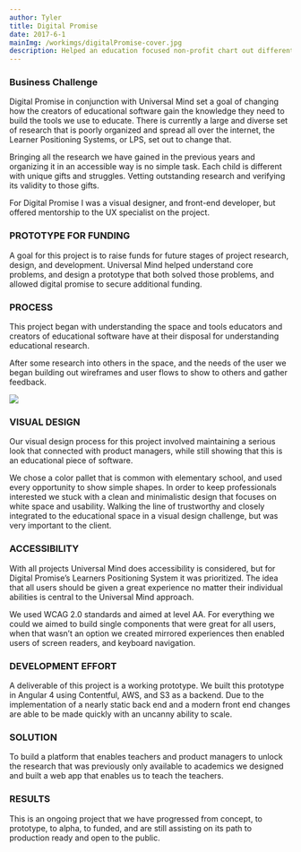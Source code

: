 ```yaml
---
author: Tyler
title: Digital Promise
date: 2017-6-1
mainImg: /workimgs/digitalPromise-cover.jpg
description: Helped an education focused non-profit chart out different learning styles so teachers can quickly adapt lesson plans to fit the individual needs of students.
---
```


### Business Challenge

Digital Promise in conjunction with Universal Mind set a goal of changing how
the creators of educational software gain the knowledge they need to build the
tools we use to educate. There is currently a large and diverse set of research
that is poorly organized and spread all over the internet, the Learner
Positioning Systems, or LPS, set out to change that.

Bringing all the research we have gained in the previous years and organizing it
in an accessible way is no simple task. Each child is different with unique
gifts and struggles. Vetting outstanding research and verifying its validity to
those gifts.

For Digital Promise I was a visual designer, and front-end developer, but
offered mentorship to the UX specialist on the project.

### PROTOTYPE FOR FUNDING

A goal for this project is to raise funds for future stages of project research,
design, and development. Universal Mind helped understand core problems, and
design a prototype that both solved those problems, and allowed digital promise
to secure additional funding.

<div class="aside">
<div>

### PROCESS

This project began with understanding the space and tools educators and creators
of educational software have at their disposal for understanding educational
research.

After some research into others in the space, and the needs of the user we began
building out wireframes and user flows to show to others and gather feedback.

</div>
<div class="image">
    <img src="/workimgs/digitalPromise-whiteboard.jpg">
</div>
</div>

### VISUAL DESIGN

Our visual design process for this project involved maintaining a serious look
that connected with product managers, while still showing that this is an
educational piece of software.

We chose a color pallet that is common with elementary school, and used every
opportunity to show simple shapes. In order to keep professionals interested we
stuck with a clean and minimalistic design that focuses on white space and
usability. Walking the line of trustworthy and closely integrated to the
educational space in a visual design challenge, but was very important to the
client.

### ACCESSIBILITY

With all projects Universal Mind does accessibility is considered, but for
Digital Promise’s Learners Positioning System it was prioritized. The idea that
all users should be given a great experience no matter their individual
abilities is central to the Universal Mind approach.

We used WCAG 2.0 standards and aimed at level AA. For everything we could we
aimed to build single components that were great for all users, when that wasn’t
an option we created mirrored experiences then enabled users of screen readers,
and keyboard navigation.

### DEVELOPMENT EFFORT

A deliverable of this project is a working prototype. We built this prototype in
Angular 4 using Contentful, AWS, and S3 as a backend. Due to the implementation
of a nearly static back end and a modern front end changes are able to be made
quickly with an uncanny ability to scale.

### SOLUTION

To build a platform that enables teachers and product managers to unlock the
research that was previously only available to academics we designed and built a
web app that enables us to teach the teachers.

### RESULTS

This is an ongoing project that we have progressed from concept, to prototype,
to alpha, to funded, and are still assisting on its path to production ready and
open to the public.

